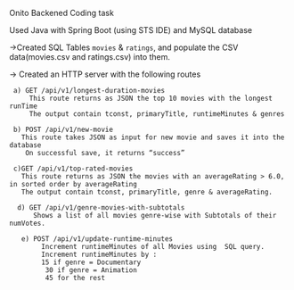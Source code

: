 Onito Backened Coding task

  Used Java with Spring Boot (using STS IDE) and MySQL database
  
->Created SQL Tables `movies` & `ratings`, and populate the CSV data(movies.csv and ratings.csv) into them.

-> Created an HTTP server with the following routes
     
     a) GET /api/v1/longest-duration-movies
         This route returns as JSON the top 10 movies with the longest runTime
         The output contain tconst, primaryTitle, runtimeMinutes & genres
     
     b) POST /api/v1/new-movie
       This route takes JSON as input for new movie and saves it into the database
        On successful save, it returns “success”
     
     c)GET /api/v1/top-rated-movies
       This route returns as JSON the movies with an averageRating > 6.0, in sorted order by averageRating
       The output contain tconst, primaryTitle, genre & averageRating.

      d) GET /api/v1/genre-movies-with-subtotals
          Shows a list of all movies genre-wise with Subtotals of their numVotes.
          
       e) POST /api/v1/update-runtime-minutes
            Increment runtimeMinutes of all Movies using  SQL query.
            Increment runtimeMinutes by :
            15 if genre = Documentary
             30 if genre = Animation
             45 for the rest
     
